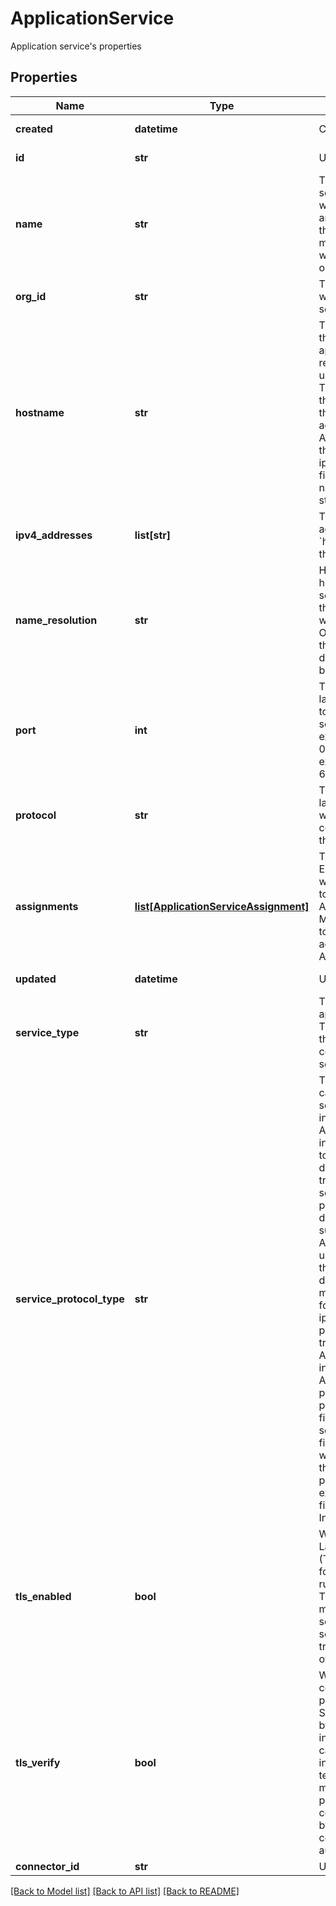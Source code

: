 # ApplicationService

Application service's properties
## Properties
Name | Type | Description | Notes
------------ | ------------- | ------------- | -------------
**created** | **datetime** | Creation time | [optional] [readonly] 
**id** | **str** | Unique identifier | [optional] [readonly] 
**name** | **str** | The name of the service. Services will be selected and assigned using this. This value must be unique within an organisation.  | 
**org_id** | **str** | The organisation which owns this service. | 
**hostname** | **str** | The hostname of the service. Your applications will refer to this service using its hostname. This can also be the IP Address of the service. If the address is an IPv4 Address it will add the IP to the ipv4_addresses field and set the name_resolution to static  | [optional] 
**ipv4_addresses** | **list[str]** | The IPv4 addresses of &#x60;hostname&#x60; within the data center. | [optional] 
**name_resolution** | **str** | How to resolve the hostname of the service. If static, then ipv4_address will be used. Otherwise, if dns the Organisation&#39;s dns services will be queried.  | [optional] [default to 'static']
**port** | **int** | The transport-layer port on which to access the service. exclusiveMinimum: 0 exclusiveMaximum: 65536  | [optional] 
**protocol** | **str** | The transport-layer protocol over which to communicate with the service.  | [optional] [default to 'tcp']
**assignments** | [**list[ApplicationServiceAssignment]**](ApplicationServiceAssignment.md) | The Application Environments which have access to this ApplicationService. Manipulate this list to add or remove access to the ApplicationService.  | [optional] 
**updated** | **datetime** | Update time | [optional] [readonly] 
**service_type** | **str** | The type of application service. This refers to how the application connects to the service | [optional] 
**service_protocol_type** | **str** | The protocol carried by this service. This indicates to the Agilicus infrastructure how to interpret the data being transmitted to the service. Different protocols have different subclasses of an ApplicationService used to configure that protocol&#39;s details. This field may take on the following values:   - ip: Any upper layer protocols are transparent to the Agilicus infrastructure.     Agilicus does not participate in the protocol.   - fileshare: The service is a fileshare. Agilicus will participate in the file sharing     protocol in order to expose the fileshare to the Internet.  | [optional] [readonly] 
**tls_enabled** | **bool** | Whether Transport Layer Security (TLS) is enabled for this ip service running over tcp. This field has no meaning for non-ip services, or services using a transport protocol other than tcp.  | [optional] 
**tls_verify** | **bool** | Whether the certificate presented by the Service is verified by the infrastructure. This can be useful when interacting with a test server which may not have a production certificate signed by a public certificate authority.  | [optional] 
**connector_id** | **str** | Unique identifier | [optional] 

[[Back to Model list]](../README.md#documentation-for-models) [[Back to API list]](../README.md#documentation-for-api-endpoints) [[Back to README]](../README.md)


